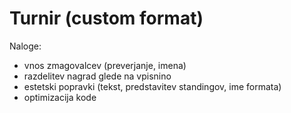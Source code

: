 # Turnir (custom format)

Naloge:
- vnos zmagovalcev (preverjanje, imena)
- razdelitev nagrad glede na vpisnino
- estetski popravki (tekst, predstavitev standingov, ime formata)
- optimizacija kode
